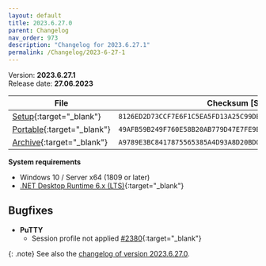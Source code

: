 ```yaml
---
layout: default
title: 2023.6.27.0
parent: Changelog
nav_order: 973
description: "Changelog for 2023.6.27.1"
permalink: /Changelog/2023-6-27-1
---
```


Version: **2023.6.27.1** <br />
Release date: **27.06.2023**

| File                                                                                                                                                | Checksum [SHA256]                                                  |
| --------------------------------------------------------------------------------------------------------------------------------------------------- | ------------------------------------------------------------------ |
| [Setup](https://github.com/BornToBeRoot/NETworkManager/releases/download/2023.6.27.1/NETworkManager_2023.6.27.1_Setup.exe){:target="\_blank"}       | `8126ED2D73CCF7E6F1C5EA5FD13A25C99DE1493F05A71C1435A956DA4409C836` |
| [Portable](https://github.com/BornToBeRoot/NETworkManager/releases/download/2023.6.27.1/NETworkManager_2023.6.27.1_Portable.zip){:target="\_blank"} | `49AFB59B249F760E58B20AB779D47E7FE9E39A082EB6F10601A5EF1A0D40A6B8` |
| [Archive](https://github.com/BornToBeRoot/NETworkManager/releases/download/2023.6.27.1/NETworkManager_2023.6.27.1_Archive.zip){:target="\_blank"}   | `A9789E3BC8417875565385A4D93A8D20BD0A793EA1BAE390232B85B4BF51123D` |

**System requirements**

- Windows 10 / Server x64 (1809 or later)
- [.NET Desktop Runtime 6.x (LTS)](https://dotnet.microsoft.com/download/dotnet/6.0){:target="\_blank"}

## Bugfixes

- **PuTTY**
  - Session profile not applied [#2380](https://github.com/BornToBeRoot/NETworkManager/pull/2380){:target="\_blank"}
  
{: .note}
See also the [changelog of version 2023.6.27.0](https://borntoberoot.net/NETworkManager/Changelog/2023-6-27-0).
